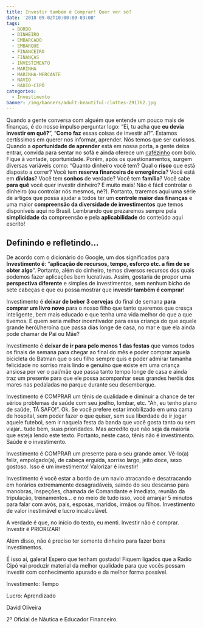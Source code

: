 ```yaml
---
title: Investir também é Comprar! Quer ver só?
date: '2018-09-02T10:00:00-03:00'
tags:
  - BORDO
  - DINHEIRO
  - EMBARCADO
  - EMBARQUE
  - FINANCEIRO
  - FINANÇAS
  - INVESTIMENTO
  - MARINHA
  - MARINHA-MERCANTE
  - NAVIO
  - RÁDIO-CIPÓ
categories:
  - Investimento
banner: /img/banners/adult-beautiful-clothes-291762.jpg
---
```

Quando a gente conversa com alguém que entende um pouco mais de finanças, é do nosso impulso perguntar logo: “Ei, tu acha que **eu devia investir em quê?**”, “**Como faz** essas coisas de investir ai?”. Estamos certíssimos em querer nos informar, aprender. Nós temos que ser curiosos. Quando a **oportunidade de aprender** está em nossa porta, a gente deixa entrar, convida para sentar no sofá e ainda oferece um [cafézinho](https://www.radiocipo.com.br/artigos/caf%C3%A9zinho/) com bolo. Fique à vontade, oportunidade. Porém, após os questionamentos, surgem diversas variáveis como: “Quanto dinheiro você tem? Qual o **risco** que está disposto a correr? Você tem **reserva financeira de emergência**? Você está em **dívidas**? Você tem **sonhos** de verdade? Você tem **família**? Você sabe **para quê** você quer investir dinheiro? E muito mais! Não é fácil controlar o dinheiro (ou controlar nós mesmos, né?). Portanto, traremos aqui uma série de artigos que possa ajudar a todos ter um **controle maior das finanças** e uma maior **compreensão da diversidade de investimentos** que temos disponíveis aqui no Brasil. Lembrando que prezaremos sempre pela **simplicidade** da compreensão e pela **aplicabilidade** do conteúdo aqui escrito!

## Definindo e refletindo...

De acordo com o dicionário do Google, um dos significados para **Investimento é**: “**aplicação de recursos, tempo, esforço etc. a fim de se obter algo**”. Portanto, além do dinheiro, temos diversos recursos dos quais podemos fazer aplicações bem lucrativas. Assim, gostaria de propor uma **perspectiva diferente** e simples de investimentos, sem nenhum bicho de sete cabeças e que eu possa mostrar que **investir também é comprar**!

Investimento é **deixar de beber 3 cervejas** do final de semana **para comprar um livro novo** para o nosso filho que tanto queremos que cresça inteligente, bem mais educado e que tenha uma vida melhor do que a que tivemos. E quem seria melhor incentivador para essa criança do que aquele grande herói/heroína que passa dias longe de casa, no mar e que ela ainda pode chamar de Pai ou Mãe?

Investimento é **deixar de ir para pelo menos 1 das festas** que vamos todos os finais de semana para chegar ao final do mês e poder comprar aquela bicicleta do Batman que o seu filho sempre quis e poder admirar tamanha felicidade no sorriso mais lindo e genuíno que existe em uma criança ansiosa por ver o pai/mãe que passa tanto tempo longe de casa e ainda traz um presente para que ele possa acompanhar seus grandes heróis dos mares nas pedaladas no parque durante seu desembarque.

Investimento é COMPRAR um tênis de qualidade e diminuir a chance de ter sérios problemas de saúde com seu joelho, lombar, etc. “Ah, eu tenho plano de saúde, TÁ SAFO!”. Ok. Se você prefere estar imobilizado em uma cama de hospital, sem poder fazer o que quiser, sem sua liberdade de ir jogar aquele futebol, sem ir naquela festa da banda que você gosta tanto ou sem viajar.. tudo bem, suas prioridades. Mas acredito que não seja da maioria que esteja lendo este texto. Portanto, neste caso, tênis não é investimento. Saúde é o investimento.

Investimento é COMPRAR um presente para o seu grande amor. Vê-lo(a) feliz, empolgado(a), de cabeça erguida, sorriso largo, jeito doce, sexo gostoso. Isso é um investimento! Valorizar é investir!

Investimento é você estar a bordo de um navio atracando e desatracando em horários extremamente desagradáveis, saindo do seu descanso para manobras, inspeções, chamada de Comandante e Imediato, reunião da tripulação, treinamentos... e no meio de tudo isso, você arranjar 5 minutos para falar com avós, pais, esposas, maridos, irmãos ou filhos. Investimento de valor inestimável e lucro incalculável.

A verdade é que, no início do texto, eu menti. Investir não é comprar. Investir é PRIORIZAR!

Além disso, não é preciso ter somente dinheiro para fazer bons investimentos.

É isso ai, galera! Espero que tenham gostado! Fiquem ligados que a Radio Cipó vai produzir
 material da melhor qualidade para que vocês possam investir com conhecimento apurado e da
 melhor forma possível.

Investimento: Tempo

Lucro: Aprendizado

David Oliveira

2º Oficial de Náutica e Educador Financeiro.
